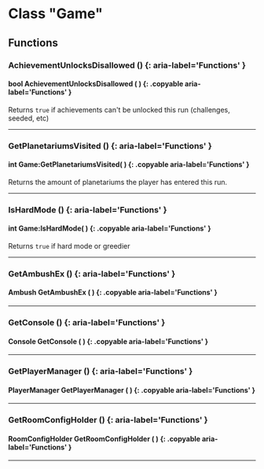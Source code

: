 # Class "Game"

## Functions

### AchievementUnlocksDisallowed () {: aria-label='Functions' }
#### bool AchievementUnlocksDisallowed ( ) {: .copyable aria-label='Functions' }
Returns `true` if achievements can't be unlocked this run (challenges, seeded, etc)

___
### GetPlanetariumsVisited () {: aria-label='Functions' }
#### int Game:GetPlanetariumsVisited( ) {: .copyable aria-label='Functions' }
Returns the amount of planetariums the player has entered this run.

___
### IsHardMode () {: aria-label='Functions' }
#### int Game:IsHardMode( ) {: .copyable aria-label='Functions' }
Returns `true` if hard mode or greedier

___
### GetAmbushEx () {: aria-label='Functions' }
#### Ambush GetAmbushEx ( ) {: .copyable aria-label='Functions' }

___
### GetConsole () {: aria-label='Functions' }
#### Console GetConsole ( ) {: .copyable aria-label='Functions' }

___
### GetPlayerManager () {: aria-label='Functions' }
#### PlayerManager GetPlayerManager ( ) {: .copyable aria-label='Functions' }

___
### GetRoomConfigHolder () {: aria-label='Functions' }
#### RoomConfigHolder GetRoomConfigHolder ( ) {: .copyable aria-label='Functions' }

___
